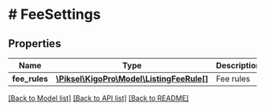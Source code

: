 # # FeeSettings

## Properties

Name | Type | Description | Notes
------------ | ------------- | ------------- | -------------
**fee_rules** | [**\Piksel\KigoPro\Model\ListingFeeRule[]**](ListingFeeRule.md) | Fee rules | [optional]

[[Back to Model list]](../../README.md#models) [[Back to API list]](../../README.md#endpoints) [[Back to README]](../../README.md)
